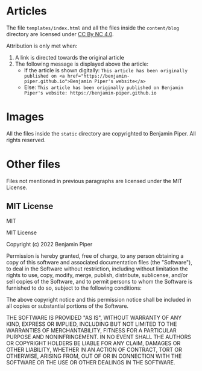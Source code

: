 # Articles

The file `templates/index.html` and all the files inside the `content/blog`
directory are licensed under
[CC By NC 4.0](https://creativecommons.org/licenses/by-nc/4.0/).

Attribution is only met when:

1. A link is directed towards the original article
2. The following message is displayed above the article:
   - If the article is shown digitally: `This article has been originally
     published on <a href="https://benjamin-piper.github.io">Benjamin Piper's
     website</a>`
   - Else: `This article has been originally published on Benjamin Piper's
     website: https://benjamin-piper.github.io`

# Images

All the files inside the `static` directory are copyrighted to Benjamin Piper.
All rights reserved.

# Other files

Files not mentioned in previous paragraphs are licensed under the MIT License.

## MIT License

MIT

MIT License

Copyright (c) 2022 Benjamin Piper

Permission is hereby granted, free of charge, to any person obtaining a copy of
this software and associated documentation files (the "Software"), to deal in
the Software without restriction, including without limitation the rights to
use, copy, modify, merge, publish, distribute, sublicense, and/or sell copies of
the Software, and to permit persons to whom the Software is furnished to do so,
subject to the following conditions:

The above copyright notice and this permission notice shall be included in all
copies or substantial portions of the Software.

THE SOFTWARE IS PROVIDED "AS IS", WITHOUT WARRANTY OF ANY KIND, EXPRESS OR
IMPLIED, INCLUDING BUT NOT LIMITED TO THE WARRANTIES OF MERCHANTABILITY, FITNESS
FOR A PARTICULAR PURPOSE AND NONINFRINGEMENT. IN NO EVENT SHALL THE AUTHORS OR
COPYRIGHT HOLDERS BE LIABLE FOR ANY CLAIM, DAMAGES OR OTHER LIABILITY, WHETHER
IN AN ACTION OF CONTRACT, TORT OR OTHERWISE, ARISING FROM, OUT OF OR IN
CONNECTION WITH THE SOFTWARE OR THE USE OR OTHER DEALINGS IN THE SOFTWARE.
